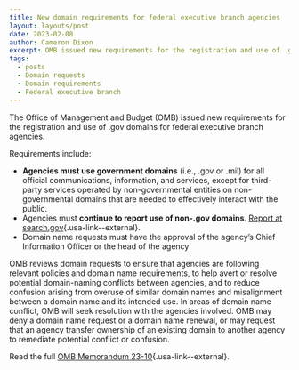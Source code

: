 ```yaml
---
title: New domain requirements for federal executive branch agencies
layout: layouts/post
date: 2023-02-08
author: Cameron Dixon
excerpt: OMB issued new requirements for the registration and use of .gov domains for federal executive branch agencies.
tags:
  - posts
  - Domain requests
  - Domain requirements
  - Federal executive branch
---
```


The Office of Management and Budget (OMB) issued new requirements for the registration and use of .gov domains for federal executive branch agencies.  

Requirements include:
-  **Agencies must use government domains** (i.e., .gov or .mil) for all official communications, information, and services, except for third-party services operated by non-governmental entities on non-governmental domains that are needed to effectively interact with the public. 
- Agencies must **continue to report use of non-.gov domains**. [Report at search.gov](https://search.gov/about/policy/govt-urls.html){.usa-link--external}.
- Domain name requests must have the approval of the agency’s Chief Information Officer or the head of the agency

OMB reviews domain requests to ensure that agencies are following relevant policies and domain name requirements, to help avert or resolve potential domain-naming conflicts between agencies, and to reduce confusion arising from overuse of similar domain names and misalignment between a domain name and its intended use. In areas of domain name conflict, OMB will seek resolution with the agencies involved. OMB may deny a domain name request or a domain name renewal, or may request that an agency transfer ownership of an existing domain to another agency to remediate potential conflict or confusion. 

Read the full [OMB Memorandum 23-10](https://www.whitehouse.gov/wp-content/uploads/2023/02/M-23-10-DOTGOV-Act-Guidance.pdf){.usa-link--external}.
